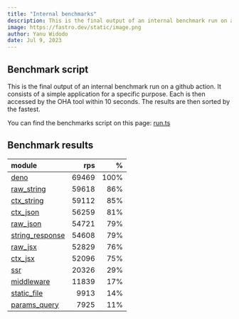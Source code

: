```yaml
---
title: "Internal benchmarks"
description: This is the final output of an internal benchmark run on a github action
image: https://fastro.dev/static/image.png
author: Yanu Widodo
date: Jul 9, 2023
---
```


## Benchmark script

This is the final output of an internal benchmark run on a github action. It consists of a simple application for a specific purpose. Each is then accessed by the OHA tool within 10 seconds. The results are then sorted by the fastest.

You can find the benchmarks script on this page: [run.ts](https://github.com/fastrodev/fastro/blob/main/bench/run.ts)

## Benchmark results


| module                                                                                       |   rps |    % |
| :------------------------------------------------------------------------------------------- | ----: | ---: |
| [deno](https://github.com/fastrodev/fastro/blob/main/examples/deno.ts)                       | 69469 | 100% |
| [raw_string](https://github.com/fastrodev/fastro/blob/main/examples/raw_string.ts)           | 59618 |  86% |
| [ctx_string](https://github.com/fastrodev/fastro/blob/main/examples/ctx_string.ts)           | 59112 |  85% |
| [ctx_json](https://github.com/fastrodev/fastro/blob/main/examples/ctx_json.ts)               | 56259 |  81% |
| [raw_json](https://github.com/fastrodev/fastro/blob/main/examples/raw_json.ts)               | 54721 |  79% |
| [string_response](https://github.com/fastrodev/fastro/blob/main/examples/string_response.ts) | 54608 |  79% |
| [raw_jsx](https://github.com/fastrodev/fastro/blob/main/examples/raw_jsx.tsx)                | 52829 |  76% |
| [ctx_jsx](https://github.com/fastrodev/fastro/blob/main/examples/ctx_jsx.tsx)                | 52096 |  75% |
| [ssr](https://github.com/fastrodev/fastro/blob/main/examples/ssr.ts)                         | 20326 |  29% |
| [middleware](https://github.com/fastrodev/fastro/blob/main/examples/middleware.ts)           | 11839 |  17% |
| [static_file](https://github.com/fastrodev/fastro/blob/main/examples/static_file.ts)         |  9913 |  14% |
| [params_query](https://github.com/fastrodev/fastro/blob/main/examples/params_query.ts)       |  7925 |  11% |